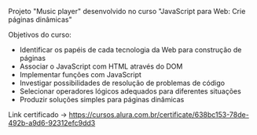Projeto "Music player" desenvolvido no curso "JavaScript para Web: Crie páginas dinâmicas"

Objetivos do curso:

- Identificar os papéis de cada tecnologia da Web para construção de páginas
- Associar o JavaScript com HTML através do DOM
- Implementar funções com JavaScript
- Investigar possibilidades de resolução de problemas de código
- Selecionar operadores lógicos adequados para diferentes situações
- Produzir soluções simples para páginas dinâmicas

Link certificado -> https://cursos.alura.com.br/certificate/638bc153-78de-492b-a9d6-92312efc9dd3